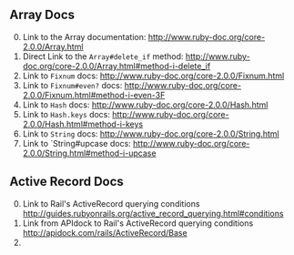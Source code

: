 ## Array Docs

0) Link to the Array documentation:
http://www.ruby-doc.org/core-2.0.0/Array.html
1) Direct Link to the `Array#delete_if` method:
http://www.ruby-doc.org/core-2.0.0/Array.html#method-i-delete_if
2) Link to `Fixnum` docs:
http://www.ruby-doc.org/core-2.0.0/Fixnum.html
3) Link to `Fixnum#even?` docs:
http://www.ruby-doc.org/core-2.0.0/Fixnum.html#method-i-even-3F
4) Link to `Hash` docs:
http://www.ruby-doc.org/core-2.0.0/Hash.html
5) Link to `Hash.keys` docs:
http://www.ruby-doc.org/core-2.0.0/Hash.html#method-i-keys
6) Link to `String` docs:
http://www.ruby-doc.org/core-2.0.0/String.html
7) Link to `String#upcase docs:
http://www.ruby-doc.org/core-2.0.0/String.html#method-i-upcase

## Active Record Docs


0) Link to Rail's ActiveRecord querying conditions 
http://guides.rubyonrails.org/active_record_querying.html#conditions
1) Link from APIdock to Rail's ActiveRecord querying conditions  
http://apidock.com/rails/ActiveRecord/Base
2) 
